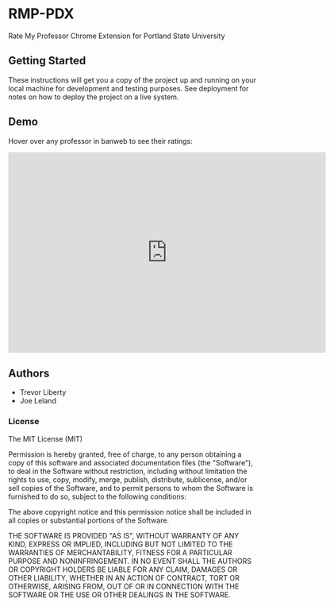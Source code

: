 # RMP-PDX
Rate My Professor Chrome Extension for Portland State University

## Getting Started

These instructions will get you a copy of the project up and running on your local machine for development and testing purposes. See deployment for notes on how to deploy the project on a live system.

## Demo

Hover over any professor in banweb to see their ratings:
<iframe src='https://gfycat.com/ifr/SickUnhappyEider' frameborder='0' scrolling='no' allowfullscreen width='640' height='404'></iframe>

## Authors
* Trevor Liberty
* Joe Leland

### License
The MIT License (MIT)



Permission is hereby granted, free of charge, to any person obtaining a copy of this software and associated documentation files (the "Software"), to deal in the Software without restriction, including without limitation the rights to use, copy, modify, merge, publish, distribute, sublicense, and/or sell copies of the Software, and to permit persons to whom the Software is furnished to do so, subject to the following conditions:

The above copyright notice and this permission notice shall be included in all copies or substantial portions of the Software.

THE SOFTWARE IS PROVIDED "AS IS", WITHOUT WARRANTY OF ANY KIND, EXPRESS OR IMPLIED, INCLUDING BUT NOT LIMITED TO THE WARRANTIES OF MERCHANTABILITY, FITNESS FOR A PARTICULAR PURPOSE AND NONINFRINGEMENT. IN NO EVENT SHALL THE AUTHORS OR COPYRIGHT HOLDERS BE LIABLE FOR ANY CLAIM, DAMAGES OR OTHER LIABILITY, WHETHER IN AN ACTION OF CONTRACT, TORT OR OTHERWISE, ARISING FROM, OUT OF OR IN CONNECTION WITH THE SOFTWARE OR THE USE OR OTHER DEALINGS IN THE SOFTWARE.
